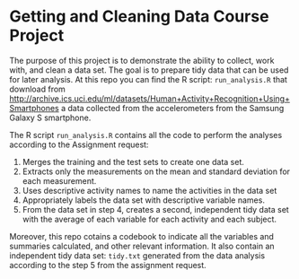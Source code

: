 # Getting and Cleaning Data Course Project
The purpose of this project is to demonstrate the ability to collect, work with, and clean a data set. The goal is to prepare tidy data that can be used for later analysis. At this repo you can find the R script: `run_analysis.R` that download from http://archive.ics.uci.edu/ml/datasets/Human+Activity+Recognition+Using+Smartphones a data collected from the accelerometers from the Samsung Galaxy S smartphone.

The R script `run_analysis.R` contains all the code to perform the analyses according to the Assignment request:
1. Merges the training and the test sets to create one data set.
2. Extracts only the measurements on the mean and standard deviation for each measurement.
3. Uses descriptive activity names to name the activities in the data set
4. Appropriately labels the data set with descriptive variable names.
5. From the data set in step 4, creates a second, independent tidy data set with the average of each variable for each activity and each subject.

Moreover, this repo cotains a codebook to indicate all the variables and summaries calculated, and other relevant information. It also contain an independent tidy data set: `tidy.txt` generated from the data analysis according to the step 5 from the assignment request. 
